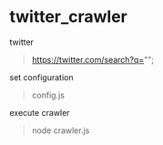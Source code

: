 # twitter_crawler
twitter
> https://twitter.com/search?q="";

set configuration
> config.js

execute crawler
> node crawler.js